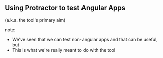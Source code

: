 ## Using Protractor to test Angular Apps

(a.k.a. the tool's primary aim)

note:
  - We've seen that we can test non-angular apps and that can be useful, but
  - This is what we're really meant to do with the tool